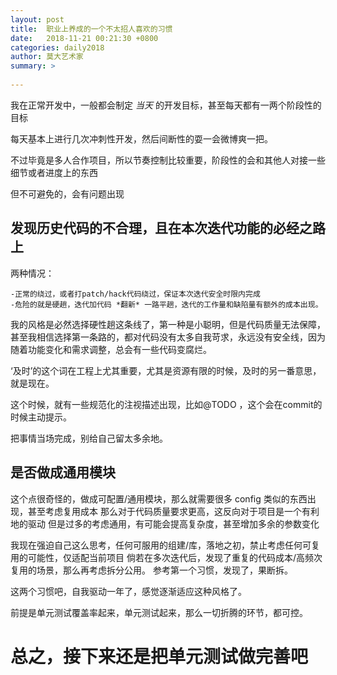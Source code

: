 ```yaml
---
layout: post
title:  职业上养成的一个不太招人喜欢的习惯
date:   2018-11-21 00:21:30 +0800
categories: daily2018 
author: 莫大艺术家
summary: >
    
---
```


我在正常开发中，一般都会制定 _当天_ 的开发目标，甚至每天都有一两个阶段性的目标

每天基本上进行几次冲刺性开发，然后间断性的耍一会微博爽一把。

不过毕竟是多人合作项目，所以节奏控制比较重要，阶段性的会和其他人对接一些细节或者进度上的东西

但不可避免的，会有问题出现

## 发现历史代码的不合理，且在本次迭代功能的必经之路上

两种情况：

    -正常的绕过，或者打patch/hack代码绕过，保证本次迭代安全时限内完成
    -危险的就是硬趟，迭代加代码 *翻新* 一路平趟，迭代的工作量和缺陷量有额外的成本出现。

我的风格是必然选择硬性趟这条线了，第一种是小聪明，但是代码质量无法保障，甚至我相信选择第一条路的，都对代码没有太多自我苛求，永远没有安全线，因为随着功能变化和需求调整，总会有一些代码变腐烂。

‘及时’的这个词在工程上尤其重要，尤其是资源有限的时候，及时的另一番意思，就是现在。

这个时候，就有一些规范化的注视描述出现，比如@TODO ，这个会在commit的时候主动提示。

把事情当场完成，别给自己留太多余地。

## 是否做成通用模块

这个点很奇怪的，做成可配置/通用模块，那么就需要很多 config 类似的东西出现，甚至考虑复用成本
那么对于代码质量要求更高，这反向对于项目是一个有利地的驱动
但是过多的考虑通用，有可能会提高复杂度，甚至增加多余的参数变化

我现在强迫自己这么思考，任何可服用的组建/库，落地之初，禁止考虑任何可复用的可能性，仅适配当前项目
倘若在多次迭代后，发现了重复的代码成本/高频次复用的场景，那么再考虑拆分公用。
参考第一个习惯，发现了，果断拆。

这两个习惯吧，自我驱动一年了，感觉逐渐适应这种风格了。

前提是单元测试覆盖率起来，单元测试起来，那么一切折腾的环节，都可控。

# 总之，接下来还是把单元测试做完善吧

